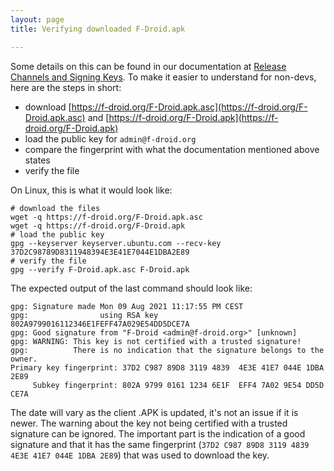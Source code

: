 ```yaml
---
layout: page
title: Verifying downloaded F-Droid.apk

---
```


Some details on this can be found in our documentation at [Release Channels and Signing Keys](../Release_Channels_and_Signing_Keys). To make it easier to understand for non-devs, here are the steps in short:

* download [https://f-droid.org/F-Droid.apk.asc](https://f-droid.org/F-Droid.apk.asc) and [https://f-droid.org/F-Droid.apk](https://f-droid.org/F-Droid.apk)
* load the public key for `admin@f-droid.org`
* compare the fingerprint with what the documentation mentioned above states
* verify the file

On Linux, this is what it would look like:

```
# download the files
wget -q https://f-droid.org/F-Droid.apk.asc
wget -q https://f-droid.org/F-Droid.apk
# load the public key
gpg --keyserver keyserver.ubuntu.com --recv-key 37D2C98789D8311948394E3E41E7044E1DBA2E89
# verify the file
gpg --verify F-Droid.apk.asc F-Droid.apk
```

The expected output of the last command should look like:

```
gpg: Signature made Mon 09 Aug 2021 11:17:55 PM CEST
gpg:                using RSA key 802A9799016112346E1FEFF47A029E54DD5DCE7A
gpg: Good signature from "F-Droid <admin@f-droid.org>" [unknown]
gpg: WARNING: This key is not certified with a trusted signature!
gpg:          There is no indication that the signature belongs to the owner.
Primary key fingerprint: 37D2 C987 89D8 3119 4839  4E3E 41E7 044E 1DBA 2E89
     Subkey fingerprint: 802A 9799 0161 1234 6E1F  EFF4 7A02 9E54 DD5D CE7A
```

The date will vary as the client .APK is updated, it's not an issue if it is newer. The warning about the key not being certified with a trusted signature can be ignored. The important part is the indication of a good signature and that it has the same fingerprint (`37D2 C987 89D8 3119 4839 4E3E 41E7 044E 1DBA 2E89`) that was used to download the key. 
